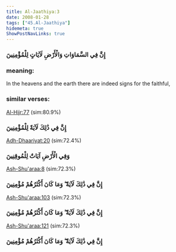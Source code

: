 ```yaml
---
title: Al-Jaathiya:3
date: 2008-01-28
tags: ["45.Al-Jaathiya"]
hidemeta: true 
ShowPostNavLinks: true 
---
```

### إِنَّ فِي السَّمَاوَاتِ وَالْأَرْضِ لَآيَاتٍ لِلْمُؤْمِنِينَ
### meaning: 
In the heavens and the earth there are indeed signs for the faithful,
### similar verses: 

[Al-Hijr:77](/15/77) (sim:80.9%)

### إِنَّ فِي ذَٰلِكَ لَآيَةً لِلْمُؤْمِنِينَ

[Adh-Dhaariyat:20](/51/20) (sim:72.4%)

### وَفِي الْأَرْضِ آيَاتٌ لِلْمُوقِنِينَ

[Ash-Shu'araa:8](/26/8) (sim:72.3%)

### إِنَّ فِي ذَٰلِكَ لَآيَةً ۖ وَمَا كَانَ أَكْثَرُهُمْ مُؤْمِنِينَ

[Ash-Shu'araa:103](/26/103) (sim:72.3%)

### إِنَّ فِي ذَٰلِكَ لَآيَةً ۖ وَمَا كَانَ أَكْثَرُهُمْ مُؤْمِنِينَ

[Ash-Shu'araa:121](/26/121) (sim:72.3%)

### إِنَّ فِي ذَٰلِكَ لَآيَةً ۖ وَمَا كَانَ أَكْثَرُهُمْ مُؤْمِنِينَ
